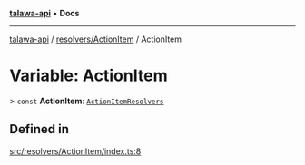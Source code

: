 [**talawa-api**](../../../README.md) • **Docs**

***

[talawa-api](../../../modules.md) / [resolvers/ActionItem](../README.md) / ActionItem

# Variable: ActionItem

\> `const` **ActionItem**: [`ActionItemResolvers`](../../../types/generatedGraphQLTypes/type-aliases/ActionItemResolvers.md)

## Defined in

[src/resolvers/ActionItem/index.ts:8](https://github.com/PalisadoesFoundation/talawa-api/blob/7fc9f13527dc6ead651f268e58527dcc279b95bc/src/resolvers/ActionItem/index.ts#L8)
